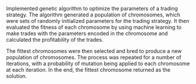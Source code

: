 Implemented genetic algorithm to optimize the parameters of a trading strategy. The algorithm generated a population of chromosomes, which were sets of randomly initialized parameters for the trading strategy. It then evaluated the fitness of each chromosome by using machine learning to make trades with the parameters encoded in the chromosome and calculated the profitability of the trades.

The fittest chromosomes were then selected and bred to produce a new population of chromosomes. The process was repeated for a number of iterations, with a probability of mutation being applied to each chromosome at each iteration. In the end, the fittest chromosome returned as the solution.
